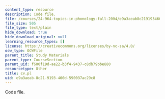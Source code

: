 ```yaml
---
content_type: resource
description: Code file.
file: /courses/24-964-topics-in-phonology-fall-2004/e9a3aeab8c219193460d590037ac29c8_cv.pl
file_size: 505
file_type: text/plain
hide_download: true
hide_download_original: null
learning_resource_types: []
license: https://creativecommons.org/licenses/by-nc-sa/4.0/
ocw_type: OCWFile
parent_title: Study Materials
parent_type: CourseSection
parent_uid: f600f19d-ae22-b3f4-9437-c8db79bbe880
resourcetype: Other
title: cv.pl
uid: e9a3aeab-8c21-9193-460d-590037ac29c8
---
```

Code file.